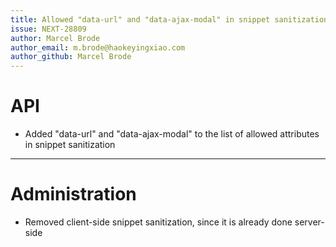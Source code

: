 ```yaml
---
title: Allowed "data-url" and "data-ajax-modal" in snippet sanitization
issue: NEXT-28809
author: Marcel Brode
author_email: m.brode@haokeyingxiao.com
author_github: Marcel Brode
---
```

# API
* Added "data-url" and "data-ajax-modal" to the list of allowed attributes in snippet sanitization
___
# Administration
* Removed client-side snippet sanitization, since it is already done server-side
